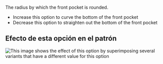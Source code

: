 The radius by which the front pocket is rounded.

- Increase this option to curve the bottom of the front pocket
- Decrease this option to straighten out the bottom of the front pocket

## Efecto de esta opción en el patrón

![This image shows the effect of this option by superimposing several variants that have a different value for this option](jaeger_frontpocketradius_sample.svg "Effect of this option on the pattern")
